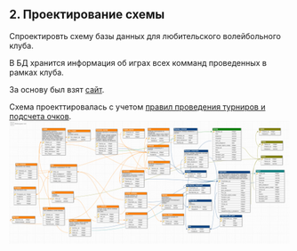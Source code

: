 ## 2. Проектирование схемы
Спроектировть схему базы данных для любительского волейбольного клуба. 

В БД хранится информация об играх всех комманд проведенных в рамках клуба.

За основу был взят [сайт](http://v-open.spb.ru/).

Схема проекттировалась с учетом [правил проведения турниров и подсчета очков](http://v-open.spb.ru/terms-and-conditions-of-the-championship.html#5).
![alt text](DB_13_03.png)
